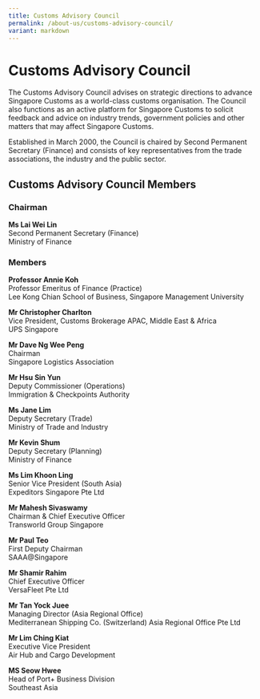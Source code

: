 ```yaml
---
title: Customs Advisory Council
permalink: /about-us/customs-advisory-council/
variant: markdown
---
```

# Customs Advisory Council

The Customs Advisory Council advises on strategic directions to advance Singapore Customs as a world-class customs organisation. The Council also functions as an active platform for Singapore Customs to solicit feedback and advice on industry trends, government policies and other matters that may affect Singapore Customs.

Established in March 2000, the Council is chaired by Second Permanent Secretary (Finance) and consists of key representatives from the trade associations, the industry and the public sector.

## Customs Advisory Council Members

### Chairman

**Ms Lai Wei Lin**  
Second Permanent Secretary (Finance)  
Ministry of Finance

### Members

**Professor Annie Koh**<br>
Professor Emeritus of Finance (Practice)<br>
Lee Kong Chian School of Business, Singapore Management University<br> 

**Mr Christopher Charlton**<br>
Vice President, Customs Brokerage APAC, Middle East &amp; Africa <br>
UPS Singapore<br>

**Mr Dave Ng Wee Peng**  
Chairman  
Singapore Logistics Association

**Mr Hsu Sin Yun**  
Deputy Commissioner (Operations)  
Immigration &amp; Checkpoints Authority

**Ms Jane Lim**  
Deputy Secretary (Trade)  
Ministry of Trade and Industry

**Mr Kevin Shum**  
Deputy Secretary (Planning)  
Ministry of Finance

**Ms Lim Khoon Ling**  
Senior Vice President (South Asia)  
Expeditors Singapore Pte Ltd

**Mr Mahesh Sivaswamy**<br>
Chairman &amp; Chief Executive Officer<br>
Transworld Group Singapore<br>

**Mr Paul Teo**  
First Deputy Chairman  
SAAA@Singapore

**Mr Shamir Rahim**  
Chief Executive Officer  
VersaFleet Pte Ltd

**Mr Tan Yock Juee**  
Managing Director (Asia Regional Office)  
Mediterranean Shipping Co. (Switzerland) Asia Regional Office Pte Ltd

**Mr Lim Ching Kiat**  
Executive Vice President  
Air Hub and Cargo Development

**MS Seow Hwee**  
Head of Port+ Business Division  
Southeast Asia
